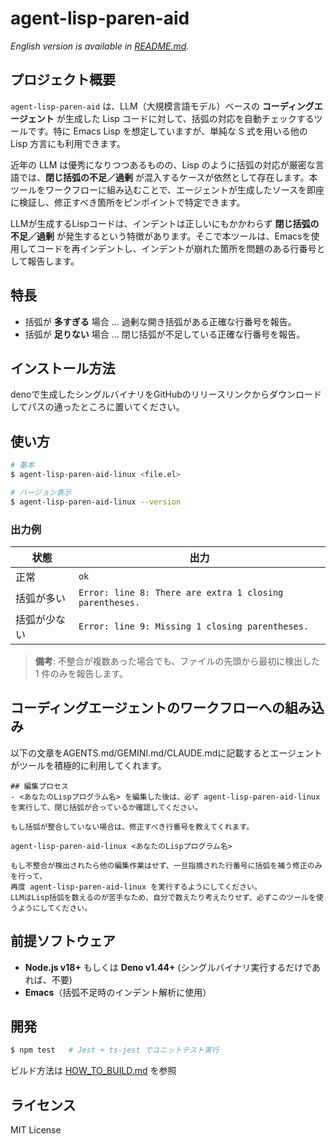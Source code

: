 # agent-lisp-paren-aid  
*English version is available in [README.md](README.md).* 

## プロジェクト概要

`agent-lisp-paren-aid` は、LLM（大規模言語モデル）ベースの **コーディングエージェント** が生成した Lisp コードに対して、括弧の対応を自動チェックするツールです。特に Emacs Lisp を想定していますが、単純な S 式を用いる他の Lisp 方言にも利用できます。

近年の LLM は優秀になりつつあるものの、Lisp のように括弧の対応が厳密な言語では、**閉じ括弧の不足／過剰** が混入するケースが依然として存在します。本ツールをワークフローに組み込むことで、エージェントが生成したソースを即座に検証し、修正すべき箇所をピンポイントで特定できます。

LLMが生成するLispコードは、インデントは正しいにもかかわらず **閉じ括弧の不足／過剰** が発生するという特徴があります。そこで本ツールは、Emacsを使用してコードを再インデントし、インデントが崩れた箇所を問題のある行番号として報告します。

## 特長

* 括弧が **多すぎる** 場合 … 過剰な開き括弧がある正確な行番号を報告。
* 括弧が **足りない** 場合 … 閉じ括弧が不足している正確な行番号を報告。

## インストール方法

denoで生成したシングルバイナリをGitHubのリリースリンクからダウンロードしてパスの通ったところに置いてください。

## 使い方
```bash
# 基本
$ agent-lisp-paren-aid-linux <file.el>

# バージョン表示
$ agent-lisp-paren-aid-linux --version
```

### 出力例

| 状態 | 出力 |
|------|------|
| 正常 | `ok` |
| 括弧が多い | `Error: line 8: There are extra 1 closing parentheses.` |
| 括弧が少ない | `Error: line 9: Missing 1 closing parentheses.` |

> **備考**: 不整合が複数あった場合でも、ファイルの先頭から最初に検出した 1 件のみを報告します。

## コーディングエージェントのワークフローへの組み込み

以下の文章をAGENTS.md/GEMINI.md/CLAUDE.mdに記載するとエージェントがツールを積極的に利用してくれます。

```
## 編集プロセス
- <あなたのLispプログラム名> を編集した後は、必ず agent-lisp-paren-aid-linux を実行して、閉じ括弧が合っているか確認してください。

もし括弧が整合していない場合は、修正すべき行番号を教えてくれます。

agent-lisp-paren-aid-linux <あなたのLispプログラム名>

もし不整合が検出されたら他の編集作業はせず、一旦指摘された行番号に括弧を補う修正のみを行って、
再度 agent-lisp-paren-aid-linux を実行するようにしてください。
LLMはLisp括弧を数えるのが苦手なため、自分で数えたり考えたりせず、必ずこのツールを使うようにしてください。
```

## 前提ソフトウェア

* **Node.js v18+** もしくは **Deno v1.44+**  (シングルバイナリ実行するだけであれば、不要)
* **Emacs**（括弧不足時のインデント解析に使用）

## 開発

```bash
$ npm test   # Jest + ts-jest でユニットテスト実行
```

ビルド方法は [HOW_TO_BUILD.md](HOW_TO_BUILD.md) を参照

## ライセンス

MIT License
